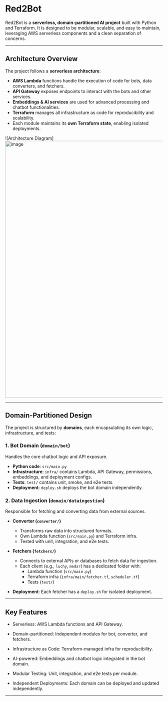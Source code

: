 # Red2Bot

Red2Bot is a **serverless, domain-partitioned AI project** built with Python and Terraform. It is designed to be modular, scalable, and easy to maintain, leveraging AWS serverless components and a clean separation of concerns.

---

## **Architecture Overview**

The project follows a **serverless architecture**:

- **AWS Lambda** functions handle the execution of code for bots, data converters, and fetchers.
- **API Gateway** exposes endpoints to interact with the bots and other services.
- **Embeddings & AI services** are used for advanced processing and chatbot functionalities.
- **Terraform** manages all infrastructure as code for reproducibility and scalability.
- Each module maintains its **own Terraform state**, enabling isolated deployments.

![Architecture Diagram]<img width="901" height="822" alt="image" src="https://github.com/user-attachments/assets/7af2bba0-010b-468f-8066-3167d0ca386f" />

---

## **Domain-Partitioned Design**

The project is structured by **domains**, each encapsulating its own logic, infrastructure, and tests:

### 1. Bot Domain (`domain/bot`)
Handles the core chatbot logic and API exposure.

- **Python code**: `src/main.py`
- **Infrastructure**: `infra/` contains Lambda, API Gateway, permissions, embeddings, and deployment configs.
- **Tests**: `test/` contains unit, smoke, and e2e tests.
- **Deployment**: `deploy.sh` deploys the bot domain independently.

### 2. Data Ingestion (`domain/dataingestion`)
Responsible for fetching and converting data from external sources.

- **Converter (`converter/`)**  
  - Transforms raw data into structured formats.  
  - Own Lambda function (`src/main.py`) and Terraform infra.  
  - Tested with unit, integration, and e2e tests.

- **Fetchers (`fetchers/`)**  
  - Connects to external APIs or databases to fetch data for ingestion.  
  - Each client (e.g., `luchy`, `medar`) has a dedicated folder with:
    - Lambda function (`src/main.py`)  
    - Terraform infra (`infra/main/fetcher.tf`, `scheduler.tf`)  
    - Tests (`test/`)

- **Deployment**: Each fetcher has a `deploy.sh` for isolated deployment.

---


## Key Features

- Serverless: AWS Lambda functions and API Gateway.

- Domain-partitioned: Independent modules for bot, converter, and fetchers.

- Infrastructure as Code: Terraform-managed infra for reproducibility.

- AI-powered: Embeddings and chatbot logic integrated in the bot domain.

- Modular Testing: Unit, integration, and e2e tests per module.

- Independent Deployments: Each domain can be deployed and updated independently.

---

